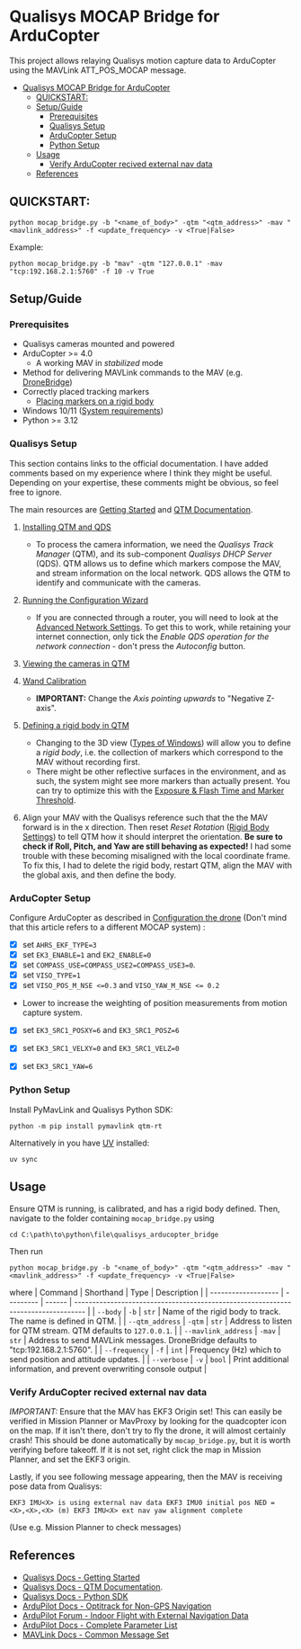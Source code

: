 # Qualisys MOCAP Bridge for ArduCopter
This project allows relaying Qualisys motion capture data to ArduCopter using the MAVLink ATT_POS_MOCAP message.

- [Qualisys MOCAP Bridge for ArduCopter](#qualisys-mocap-bridge-for-arducopter)
  - [QUICKSTART:](#quickstart)
  - [Setup/Guide](#setupguide)
    - [Prerequisites](#prerequisites)
    - [Qualisys Setup](#qualisys-setup)
    - [ArduCopter Setup](#arducopter-setup)
    - [Python Setup](#python-setup)
  - [Usage](#usage)
    - [Verify ArduCopter recived external nav data](#verify-arducopter-recived-external-nav-data)
  - [References](#references)


## QUICKSTART: 
```
python mocap_bridge.py -b "<name_of_body>" -qtm "<qtm_address>" -mav "<mavlink_address>" -f <update_frequency> -v <True|False>
```
Example:
```
python mocap_bridge.py -b "mav" -qtm "127.0.0.1" -mav "tcp:192.168.2.1:5760" -f 10 -v True
```

## Setup/Guide
### Prerequisites
- Qualisys cameras mounted and powered
- ArduCopter >= 4.0
  - A working MAV in *stabilized* mode
- Method for delivering MAVLink commands to the MAV (e.g. [DroneBridge](https://github.com/DroneBridge/ESP32))
- Correctly placed tracking markers
  - [Placing markers on a rigid body](https://docs.qualisys.com/getting-started/content/17_rigid_body_series/17a_how_to_track_rigid_bodies/placing_markers_on_a_rigid.htm)
- Windows 10/11 ([System requirements](https://docs.qualisys.com/qtm/content/general_info/system_requirements.htm)) 
- Python >= 3.12

### Qualisys Setup
This section contains links to the official documentation. I have added comments based on my experience where I think they might be useful. Depending on your expertise, these comments might be obvious, so feel free to ignore.

The main resources are [Getting Started](https://docs.qualisys.com/getting-started/content/getting_started/introduction.htm) and [QTM Documentation](https://docs.qualisys.com/qtm/content/welcome_to_qtm.htm).

1. [Installing QTM and QDS](https://docs.qualisys.com/getting-started/content/getting_started/setting_up_your_system/configuring_the_network/installing_qtm_and_qds.htm)
   - To process the camera information, we need the *Qualisys Track Manager* (QTM), and its sub-component *Qualisys DHCP Server* (QDS). QTM allows us to define which markers compose the MAV, and stream information on the local network. QDS allows the QTM to identify and communicate with the cameras.

2. [Running the Configuration Wizard](https://docs.qualisys.com/getting-started/content/34_how_to_configure_qds/running_the_configuration.htm)
   - If you are connected through a router, you will need to look at the [Advanced Network Settings](https://docs.qualisys.com/getting-started/content/34_how_to_configure_qds/advanced_network_settings.htm). To get this to work, while retaining your internet connection, only tick the *Enable QDS operation for the network connection* - don't press the *Autoconfig* button.

3. [Viewing the cameras in QTM](https://docs.qualisys.com/getting-started/content/6_connecting_cameras_series/6d_how_to_set_your_cameras_up_in_qtm/viewing_the_cameras_in_qtm.htm)

4. [Wand Calibration](https://docs.qualisys.com/qtm/content/project_options/wand_calibration.htm?Highlight=calibration)
   - **IMPORTANT:** Change the *Axis pointing upwards* to "Negative Z-axis". 

5. [Defining a rigid body in QTM](https://docs.qualisys.com/getting-started/content/17_rigid_body_series/17a_how_to_track_rigid_bodies/defining_a_rigid_body_in_qtm.htm)
   - Changing to the 3D view ([Types of Windows](https://docs.qualisys.com/getting-started/content/16_how_to_set_up_your_qtm_workspace/types_of_windows.htm)) will allow you to define a *rigid body*, i.e. the collection of markers which correspond to the MAV without recording first.
   - There might be other reflective surfaces in the environment, and as such, the system might see more markers than actually present. You can try to optimize this with the [Exposure & Flash Time and Marker Threshold](https://docs.qualisys.com/getting-started/content/getting_started/setting_up_your_system/optimizing_the_camera_settings/exposure___flash_time_and_marker_threshold.htm).

6. Align your MAV with the Qualisys reference such that the the MAV forward is in the x direction. Then reset *Reset Rotation* ([Rigid Body Settings](https://docs.qualisys.com/getting-started/content/17_rigid_body_series/17a_how_to_track_rigid_bodies/rigid_body_settings.htm)) to tell QTM how it should interpret the orientation. **Be sure to check if Roll, Pitch, and Yaw are still behaving as expected!** I had some trouble with these becoming misaligned with the local coordinate frame. To fix this, I had to delete the rigid body, restart QTM, align the MAV with the global axis, and then define the body. 

### ArduCopter Setup

Configure ArduCopter as described in [Configuration the drone](https://ardupilot.org/copter/docs/common-optitrack.html#configuration-the-drone) (Don't mind that this article refers to a different MOCAP system) :
- [x] set `AHRS_EKF_TYPE=3` 
- [x] set `EK3_ENABLE=1` and `EK2_ENABLE=0`
- [x] set `COMPASS_USE=COMPASS_USE2=COMPASS_USE3=0`.
- [x] set `VISO_TYPE=1`
- [x] set `VISO_POS_M_NSE <=0.3` and `VISO_YAW_M_NSE <= 0.2`
-  Lower to increase the weighting of position measurements from motion capture system.
- [x] set `EK3_SRC1_POSXY=6` and `EK3_SRC1_POSZ=6`
- [x] set `EK3_SRC1_VELXY=0` and `EK3_SRC1_VELZ=0`
- [x] set `EK3_SRC1_YAW=6`


### Python Setup
Install PyMavLink and Qualisys Python SDK:
```
python -m pip install pymavlink qtm-rt
```

Alternatively in you have [UV](https://github.com/astral-sh/uv) installed:
```
uv sync
```

## Usage
Ensure QTM is running, is calibrated, and has a rigid body defined. Then, navigate to the folder containing `mocap_bridge.py` using
```
cd C:\path\to\python\file\qualisys_arducopter_bridge
```
Then run 
```
python mocap_bridge.py -b "<name_of_body>" -qtm "<qtm_address>" -mav "<mavlink_address>" -f <update_frequency> -v <True|False>
```
where
| Command             | Shorthand | Type   | Description                                                                       |
| ------------------- | --------- | ------ | --------------------------------------------------------------------------------- |
| `--body`            | `-b`      | `str`  | Name of the rigid body to track. The name is defined in QTM.                      |
| `--qtm_address`     | `-qtm`    | `str`  | Address to listen for QTM stream. QTM defaults to `127.0.0.1`.                    |
| `--mavlink_address` | `-mav`    | `str`  | Address to send MAVLink messages. DroneBridge defaults to "tcp:192.168.2.1:5760". |
| `--frequency`       | `-f`      | `int`  | Frequency (Hz) which to send position and attitude updates.                       |
| `--verbose`         | `-v`      | `bool` | Print additional information, and prevent overwriting console output              |


### Verify ArduCopter recived external nav data
*IMPORTANT:* Ensure that the MAV has EKF3 Origin set! This can easily be verified in Mission Planner or MavProxy by looking for the quadcopter icon on the map. If it isn't there, don't try to fly the drone, it will almost certainly crash! This should be done automatically by `mocap_bridge.py`, but it is worth verifying before takeoff. If it is not set, right click the map in Mission Planner, and set the EKF3 origin.

Lastly, if you see following message appearing, then the MAV is receiving pose data from Qualisys:
```
EKF3 IMU<X> is using external nav data EKF3 IMU0 initial pos NED = <X>,<X>,<X> (m) EKF3 IMU<X> ext nav yaw alignment complete
```
(Use e.g. Mission Planner to check messages)

## References
- [Qualisys Docs - Getting Started](https://docs.qualisys.com/getting-started/content/getting_started/introduction.htm)
- [Qualisys Docs - QTM Documentation](https://docs.qualisys.com/qtm/content/welcome_to_qtm.htm).
- [Qualisys Docs - Python SDK](https://qualisys.github.io/qualisys_python_sdk/index.html)
- [ArduPilot Docs - Optitrack for Non-GPS Navigation](https://ardupilot.org/copter/docs/common-optitrack.html)
- [ArduPilot Forum - Indoor Flight with External Navigation Data](https://discuss.ardupilot.org/t/indoor-flight-with-external-navigation-data/29980)
- [ArduPilot Docs - Complete Parameter List](https://ardupilot.org/copter/docs/parameters.html)
- [MAVLink Docs - Common Message Set](https://mavlink.io/en/messages/common.html)